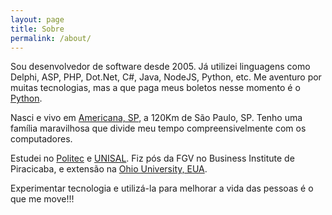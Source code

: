 ```yaml
---
layout: page
title: Sobre
permalink: /about/
---
```


Sou desenvolvedor de software desde 2005. Já utilizei linguagens como Delphi, ASP, PHP, Dot.Net, C#, Java, NodeJS, Python, etc. Me aventuro por muitas tecnologias, mas a que paga meus boletos nesse momento é o [Python][1].

Nasci e vivo em [Americana, SP][2], a 120Km de São Paulo, SP. Tenho uma família maravilhosa que divide meu tempo compreensivelmente com os computadores.

Estudei no [Politec][3] e [UNISAL][4]. Fiz pós da FGV no Business Institute de Piracicaba, e extensão na [Ohio University, EUA][5].

Experimentar tecnologia e utilizá-la para melhorar a vida das pessoas é o que me move!!!

 [1]: https://www.python.org
 [2]: https://www.americana.sp.gov.br
 [3]: https://www.colegiopolitec.com.br
 [4]: https://www.unisal.br
 [5]: https://www.ohio.edu

